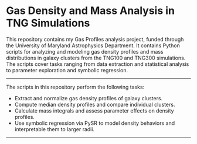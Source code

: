 # Gas Density and Mass Analysis in TNG Simulations

This repository contains my Gas Profiles analysis project, funded through the University of Maryland Astrophysics Department. It contains Python scripts for analyzing and modeling gas density profiles and mass distributions in galaxy clusters from the TNG100 and TNG300 simulations. The scripts cover tasks ranging from data extraction and statistical analysis to parameter exploration and symbolic regression.

---

The scripts in this repository perform the following tasks:
- Extract and normalize gas density profiles of galaxy clusters.
- Compute median density profiles and compare individual clusters.
- Calculate mass integrals and assess parameter effects on density profiles.
- Use symbolic regression via PySR to model density behaviors and interpretable them to larger radii.

---


